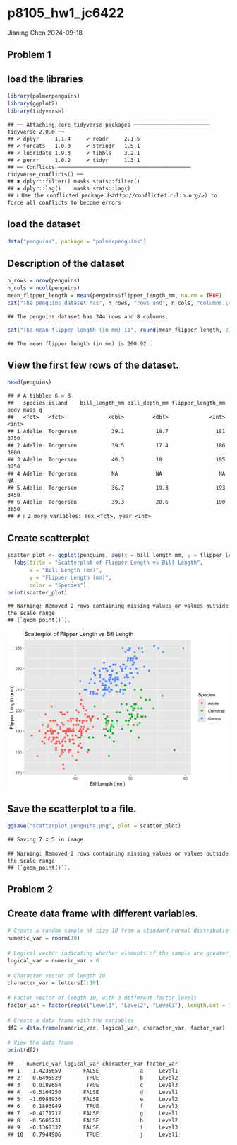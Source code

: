 p8105_hw1_jc6422
================
Jianing Chen
2024-09-18

## Problem 1

## load the libraries

``` r
library(palmerpenguins)
library(ggplot2)
library(tidyverse)
```

    ## ── Attaching core tidyverse packages ──────────────────────── tidyverse 2.0.0 ──
    ## ✔ dplyr     1.1.4     ✔ readr     2.1.5
    ## ✔ forcats   1.0.0     ✔ stringr   1.5.1
    ## ✔ lubridate 1.9.3     ✔ tibble    3.2.1
    ## ✔ purrr     1.0.2     ✔ tidyr     1.3.1
    ## ── Conflicts ────────────────────────────────────────── tidyverse_conflicts() ──
    ## ✖ dplyr::filter() masks stats::filter()
    ## ✖ dplyr::lag()    masks stats::lag()
    ## ℹ Use the conflicted package (<http://conflicted.r-lib.org/>) to force all conflicts to become errors

## load the dataset

``` r
data("penguins", package = "palmerpenguins")
```

## Description of the dataset

``` r
n_rows = nrow(penguins)
n_cols = ncol(penguins)
mean_flipper_length = mean(penguins$flipper_length_mm, na.rm = TRUE)
cat("The penguins dataset has", n_rows, "rows and", n_cols, "columns.\n")
```

    ## The penguins dataset has 344 rows and 8 columns.

``` r
cat("The mean flipper length (in mm) is", round(mean_flipper_length, 2), ".\n")
```

    ## The mean flipper length (in mm) is 200.92 .

## View the first few rows of the dataset.

``` r
head(penguins)
```

    ## # A tibble: 6 × 8
    ##   species island    bill_length_mm bill_depth_mm flipper_length_mm body_mass_g
    ##   <fct>   <fct>              <dbl>         <dbl>             <int>       <int>
    ## 1 Adelie  Torgersen           39.1          18.7               181        3750
    ## 2 Adelie  Torgersen           39.5          17.4               186        3800
    ## 3 Adelie  Torgersen           40.3          18                 195        3250
    ## 4 Adelie  Torgersen           NA            NA                  NA          NA
    ## 5 Adelie  Torgersen           36.7          19.3               193        3450
    ## 6 Adelie  Torgersen           39.3          20.6               190        3650
    ## # ℹ 2 more variables: sex <fct>, year <int>

## Create scatterplot

``` r
scatter_plot <- ggplot(penguins, aes(x = bill_length_mm, y = flipper_length_mm, color = species)) + geom_point() +
  labs(title = "Scatterplot of Flipper Length vs Bill Length",
       x = "Bill Length (mm)",
       y = "Flipper Length (mm)",
       color = "Species")
print(scatter_plot)
```

    ## Warning: Removed 2 rows containing missing values or values outside the scale range
    ## (`geom_point()`).

![](p8105_hw1_jc6422_files/figure-gfm/unnamed-chunk-5-1.png)<!-- -->

## Save the scatterplot to a file.

``` r
ggsave("scatterplot_penguins.png", plot = scatter_plot)
```

    ## Saving 7 x 5 in image

    ## Warning: Removed 2 rows containing missing values or values outside the scale range
    ## (`geom_point()`).

## Problem 2

## Create data frame with different variables.

``` r
# Create a random sample of size 10 from a standard normal distribution
numeric_var = rnorm(10)

# Logical vector indicating whether elements of the sample are greater than 0
logical_var = numeric_var > 0

# Character vector of length 10
character_var = letters[1:10]

# Factor vector of length 10, with 3 different factor levels
factor_var = factor(rep(c("Level1", "Level2", "Level3"), length.out = 10))

# Create a data frame with the variables
df2 = data.frame(numeric_var, logical_var, character_var, factor_var)

# View the data frame
print(df2)
```

    ##    numeric_var logical_var character_var factor_var
    ## 1   -1.4235659       FALSE             a     Level1
    ## 2    0.6496520        TRUE             b     Level2
    ## 3    0.0189654        TRUE             c     Level3
    ## 4   -0.5104256       FALSE             d     Level1
    ## 5   -1.6988930       FALSE             e     Level2
    ## 6    0.1893949        TRUE             f     Level3
    ## 7   -0.4171212       FALSE             g     Level1
    ## 8   -0.5606231       FALSE             h     Level2
    ## 9   -0.1368337       FALSE             i     Level3
    ## 10   0.7944986        TRUE             j     Level1

## 
